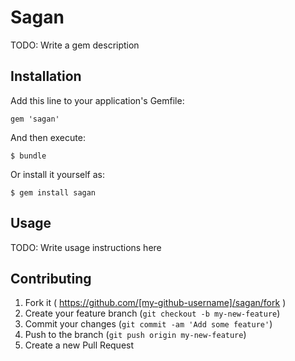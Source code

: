 # Sagan

TODO: Write a gem description

## Installation

Add this line to your application's Gemfile:

    gem 'sagan'

And then execute:

    $ bundle

Or install it yourself as:

    $ gem install sagan

## Usage

TODO: Write usage instructions here

## Contributing

1. Fork it ( https://github.com/[my-github-username]/sagan/fork )
2. Create your feature branch (`git checkout -b my-new-feature`)
3. Commit your changes (`git commit -am 'Add some feature'`)
4. Push to the branch (`git push origin my-new-feature`)
5. Create a new Pull Request
